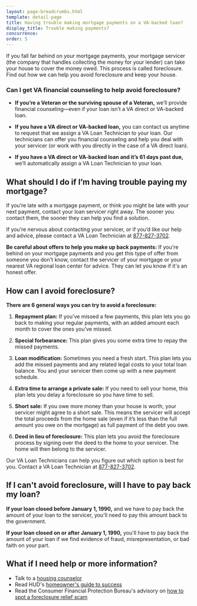 ```yaml
---
layout: page-breadcrumbs.html
template: detail-page
title: Having trouble making mortgage payments on a VA-backed loan?
display_title: Trouble making payments?
concurrence:
order: 5
---
```


<div class="va-introtext">

If you fall far behind on your mortgage payments, your mortgage servicer (the company that handles collecting the money for your lender) can take your house to cover the money owed. This process is called foreclosure. Find out how we can help you avoid foreclosure and keep your house.

</div>

<div class="feature" markdown=“1”>

### Can I get VA financial counseling to help avoid foreclosure?

- **If you’re a Veteran or the surviving spouse of a Veteran,** we’ll provide financial counseling—even if your loan isn’t a VA direct or VA-backed loan.

- **If you have a VA direct or VA-backed loan,** you can contact us anytime to request that we assign a VA Loan Technician to your loan. Our technicians can offer you financial counseling and help you deal with your servicer (or work with you directly in the case of a VA direct loan).

- **If you have a VA direct or VA-backed loan and it’s 61 days past due,** we’ll automatically assign a VA Loan Technician to your loan.

</div>

## What should I do if I’m having trouble paying my mortgage?

If you’re late with a mortgage payment, or think you might be late with your next payment, contact your loan servicer right away. The sooner you contact them, the sooner they can help you find a solution.

If you’re nervous about contacting your servicer, or if you’d like our help and advice, please contact a VA Loan Technician at <a href="tel:+18778273702">877-827-3702</a>.

**Be careful about offers to help you make up back payments:** If you're behind on your mortgage payments and you get this type of offer from someone you don't know, contact the servicer of your mortgage or your nearest VA regional loan center for advice. They can let you know if it's an honest offer.

## How can I avoid foreclosure?

**There are 6 general ways you can try to avoid a foreclosure:**

1. **Repayment plan:** If you’ve missed a few payments, this plan lets you go back to making your regular payments, with an added amount each month to cover the ones you’ve missed.

2. **Special forbearance:** This plan gives you some extra time to repay the missed payments.

3. **Loan modification:** Sometimes you need a fresh start. This plan lets you add the missed payments and any related legal costs to your total loan balance. You and your servicer then come up with a new payment schedule.

4. **Extra time to arrange a private sale:** If you need to sell your home, this plan lets you delay a foreclosure so you have time to sell.

5. **Short sale:** If you owe more money than your house is worth, your servicer might agree to a short sale. This means the servicer will accept the total proceeds from the home sale (even if it’s less than the full amount you owe on the mortgage) as full payment of the debt you owe.

6. **Deed in lieu of foreclosure:** This plan lets you avoid the foreclosure process by signing over the deed to the home to your servicer. The home will then belong to the servicer.

Our VA Loan Technicians can help you figure out which option is best for you. Contact a VA Loan Technician at <a href="tel:+18778273702">877-827-3702</a>.

## If I can't avoid foreclosure, will I have to pay back my loan?

**If your loan closed before January 1, 1990,** and we have to pay back the amount of your loan to the servicer, you'll need to pay this amount back to the government.

**If your loan closed on or after January 1, 1990,** you'll have to pay back the amount of your loan if we find evidence of fraud, misrepresentation, or bad faith on your part.

## What if I need help or more information?

- Talk to a [housing counselor](https://www.hud.gov/i_want_to/talk_to_a_housing_counselor)
- Read HUD's [homeowner's guide to success](https://www.hud.gov/sites/dfiles/Housing/documents/RevUpdHmownSuc121518fnl.pdf)
- Read the Consumer Financial Protection Bureau's advisory on [how to spot a foreclosure relief scam](https://www.consumerfinance.gov/about-us/blog/consumer-advisory-dont-fall-for-a-foreclosure-relief-scam-or-bogus-legal-help/)
